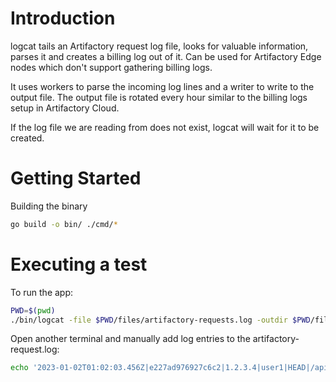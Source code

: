 # Introduction
logcat tails an Artifactory request log file, looks for valuable information, parses it and creates a billing log out of it.
Can be used for Artifactory Edge nodes which don't support gathering billing logs.

It uses workers to parse the incoming log lines and a writer to write to the output file. The output file is rotated every hour similar
to the billing logs setup in Artifactory Cloud.

If the log file we are reading from does not exist, logcat will wait for it to be created.

# Getting Started
Building the binary
```bash
go build -o bin/ ./cmd/*
````

# Executing a test
To run the app:
```bash
PWD=$(pwd)
./bin/logcat -file $PWD/files/artifactory-requests.log -outdir $PWD/files
```

Open another terminal and manually add log entries to the artifactory-request.log:
```bash
echo '2023-01-02T01:02:03.456Z|e227ad976927c6c2|1.2.3.4|user1|HEAD|/api/docker/registry-docker-remote/v2/alpine/curl/manifests/latest|200|-1|1234|567|user-agent123' >> $PWD/files/artifactory-request.log
```

